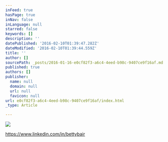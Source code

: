 ```yaml
---
inFeed: true
hasPage: true
inNav: false
inLanguage: null
starred: false
keywords: []
description: ''
datePublished: '2016-02-10T01:39:47.282Z'
dateModified: '2016-02-10T01:39:44.559Z'
title: ''
author: []
sourcePath: _posts/2016-01-16-e0cf82f3-a6c4-4eed-b98c-9407ce9f16af.md
published: true
authors: []
publisher:
  name: null
  domain: null
  url: null
  favicon: null
url: e0cf82f3-a6c4-4eed-b98c-9407ce9f16af/index.html
_type: Article

---
```

![](https://the-grid-user-content.s3-us-west-2.amazonaws.com/89f16eb8-0566-4a26-8d23-714d53681460.JPG)

https://www.linkedin.com/in/bettybair